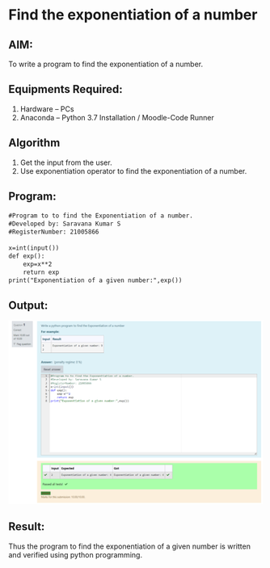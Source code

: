 # Find the exponentiation of a number

## AIM:
To write a program to find the exponentiation of a number.

## Equipments Required:
1. Hardware – PCs
2. Anaconda – Python 3.7 Installation / Moodle-Code Runner

## Algorithm
1. Get the input from the user.
2. Use exponentiation operator to find the exponentiation of a number.

## Program:
```
#Program to to find the Exponentiation of a number.
#Developed by: Saravana Kumar S
#RegisterNumber: 21005866

x=int(input())
def exp():
    exp=x**2
    return exp
print("Exponentiation of a given number:",exp())
```

## Output:
![exponent](exponent.png)


## Result:
Thus the program to find the exponentiation of a given number is written and verified using python programming.

